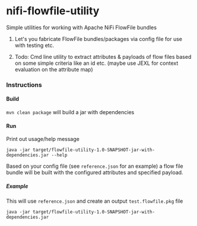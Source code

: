 # nifi-flowfile-utility
Simple utilities for working with Apache NiFi FlowFile bundles

1. Let's you fabricate FlowFile bundles/packages via config file for use with testing etc.

2. Todo: Cmd line utility to extract attributes & payloads of flow files based on some simple criteria like an id etc.
   (maybe use JEXL for context evaluation on the attribute map)

### Instructions
#### Build
`mvn clean package` will build a jar with dependencies

#### Run
Print out usage/help message
```
java -jar target/flowfile-utility-1.0-SNAPSHOT-jar-with-dependencies.jar --help
```

Based on your config file (see `reference.json` for an example) a flow file bundle will be built
with the configured attributes and specified payload.

##### Example
This will use `reference.json` and create an output `test.flowfile.pkg` file
```
java -jar target/flowfile-utility-1.0-SNAPSHOT-jar-with-dependencies.jar
```